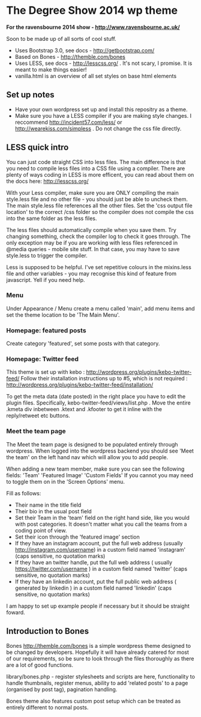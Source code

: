 # The Degree Show 2014 wp theme
__For the ravensbourne 2014 show - http://www.ravensbourne.ac.uk/__

Soon to be made up of all sorts of cool stuff.

* Uses Bootstrap 3.0, see docs - http://getbootstrap.com/
* Based on Bones - http://themble.com/bones
* Uses LESS, see docs - http://lesscss.org/ . It's not scary, I promise. It is meant to make things easier!
* vanilla.html is an overview of all set styles on base html elements

## Set up notes
* Have your own wordpress set up and install this repositry as a theme.
* Make sure you have a LESS compiler if you are making style changes. I reccommend http://incident57.com/less/ or http://wearekiss.com/simpless . Do not change the css file directly.

## LESS quick intro
You can just code straight CSS into less files. The main difference is that you need to compile less files into a CSS file using a compiler. There are plenty of ways coding in LESS is more efficent, you can read about them on the docs here: http://lesscss.org/

With your Less compiler, make sure you are ONLY compiling the main style.less file and no other file - you should just be able to uncheck them. The main style.less file references all the other files. Set the 'css output file location' to the correct /css folder so the compiler does not compile the css into the same folder as the less files.

The less files should automatically compile when you save them. Try changing something, check the compiler log to check it goes through. The only exception may be if you are working with less files referenced in @media queries - mobile site stuff. In that case, you may have to save style.less to trigger the compiler.

Less is supposed to be helpful. I've set repetitive colours in the mixins.less file and other variables - you may recognise this kind of feature from javascript. Yell if you need help.

### Menu
Under Appearance / Menu create a menu called 'main', add menu items and set the theme location to be 'The Main Menu'.

### Homepage: featured posts
Create category 'featured', set some posts with that category.

### Homepage: Twitter feed
This theme is set up with kebo : http://wordpress.org/plugins/kebo-twitter-feed/
Follow their installation instructions up to #5, which is not required : http://wordpress.org/plugins/kebo-twitter-feed/installation/

To get the meta data (date posted) in the right place you have to edit the plugin files. Specifically, kebo-twitter-feed/views/list.php . Move the entire .kmeta div inbetween .ktext and .kfooter to get it inline with the reply/retweet etc buttons.

### Meet the team page
The Meet the team page is designed to be populated entirely through wordpress. When logged into the wordpress backend you should see 'Meet the team' on the left hand nav which will allow you to add people.

When adding a new team member, make sure you can see the following fields:
'Team' 'Featured Image' 'Custom Fields'
If you cannot you may need to toggle them on in the 'Screen Options' menu.

Fill as follows:
* Their name in the title field
* Their bio in the usual post field
* Set their Team in the 'team' field on the right hand side, like you would with post categories. It doesn't matter what you call the teams from a coding point of view.
* Set their icon through the 'featured image' section
* If they have an instagram account, put the full web address (usually http://instagram.com/username) in a custom field named 'instagram' (caps sensitive, no quotation marks)
* If they have an twitter handle, put the full web address ( usually https://twitter.com/username ) in a custom field named 'twitter' (caps sensitive, no quotation marks)
* If they have an linkedin account, put the full public web address ( generated by linkedin ) in a custom field named 'linkedin' (caps sensitive, no quotation marks)

I am happy to set up example people if necessary but it should be straight foward.

## Introduction to Bones
Bones http://themble.com/bones is a simple wordpress theme designed to be changed by developers. Hopefully it will have already catered for most of our requirements, so be sure to look through the files thoroughly as there are a lot of good functions.

library/bones.php - register stylesheets and scripts are here, functionality to handle thumbnails, register menus, ability to add 'related posts' to a page (organised by post tag), pagination handling.

Bones theme also features custom post setup which can be treated as entirely different to normal posts.